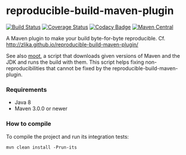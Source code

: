 reproducible-build-maven-plugin
===============================

[![Build Status](https://travis-ci.org/Zlika/reproducible-build-maven-plugin.svg?branch=master)](https://travis-ci.org/Zlika/reproducible-build-maven-plugin)
[![Coverage Status](https://coveralls.io/repos/Zlika/reproducible-build-maven-plugin/badge.svg?branch=master&service=github)](https://coveralls.io/github/Zlika/reproducible-build-maven-plugin?branch=master)
[![Codacy Badge](https://api.codacy.com/project/badge/Grade/4950cc475731475b93c8389b9ec4fa21)](https://www.codacy.com/app/Zlika/reproducible-build-maven-plugin?utm_source=github.com&amp;utm_medium=referral&amp;utm_content=Zlika/reproducible-build-maven-plugin&amp;utm_campaign=Badge_Grade)
[![Maven Central](https://maven-badges.herokuapp.com/maven-central/io.github.zlika/reproducible-build-maven-plugin/badge.svg)](https://maven-badges.herokuapp.com/maven-central/io.github.zlika/reproducible-build-maven-plugin)

A Maven plugin to make your build byte-for-byte reproducible.
Cf. http://zlika.github.io/reproducible-build-maven-plugin/

See also [moot](https://github.com/Zlika/moot), a script that downloads given versions of Maven and the JDK and runs the build with them. This script helps fixing non-reproducibilities that cannot be fixed by the reproducible-build-maven-plugin.

### Requirements

* Java 8
* Maven 3.0.0 or newer

### How to compile

To compile the project and run its integration tests:

```
mvn clean install -Prun-its
```
